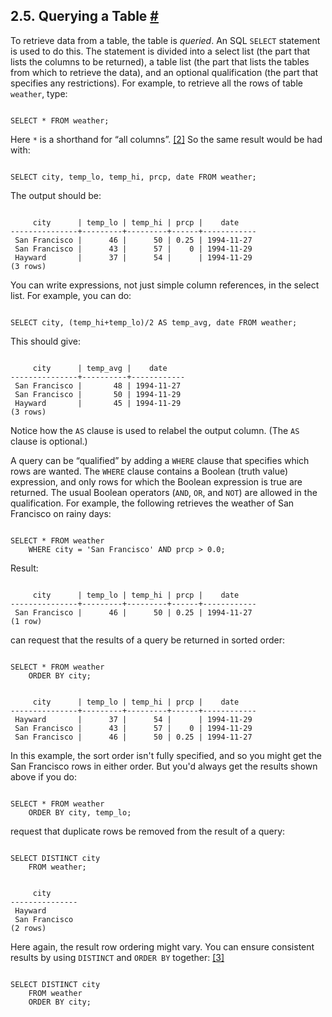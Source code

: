 ## 2.5. Querying a Table [#](#TUTORIAL-SELECT)

To retrieve data from a table, the table is *queried*. An SQL `SELECT` statement is used to do this. The statement is divided into a select list (the part that lists the columns to be returned), a table list (the part that lists the tables from which to retrieve the data), and an optional qualification (the part that specifies any restrictions). For example, to retrieve all the rows of table `weather`, type:

```

SELECT * FROM weather;
```

Here `*` is a shorthand for “all columns”. [\[2\]](#ftn.id-1.4.4.6.2.10) So the same result would be had with:

```

SELECT city, temp_lo, temp_hi, prcp, date FROM weather;
```

The output should be:

```

     city      | temp_lo | temp_hi | prcp |    date
---------------+---------+---------+------+------------
 San Francisco |      46 |      50 | 0.25 | 1994-11-27
 San Francisco |      43 |      57 |    0 | 1994-11-29
 Hayward       |      37 |      54 |      | 1994-11-29
(3 rows)
```

You can write expressions, not just simple column references, in the select list. For example, you can do:

```

SELECT city, (temp_hi+temp_lo)/2 AS temp_avg, date FROM weather;
```

This should give:

```

     city      | temp_avg |    date
---------------+----------+------------
 San Francisco |       48 | 1994-11-27
 San Francisco |       50 | 1994-11-29
 Hayward       |       45 | 1994-11-29
(3 rows)
```

Notice how the `AS` clause is used to relabel the output column. (The `AS` clause is optional.)

A query can be “qualified” by adding a `WHERE` clause that specifies which rows are wanted. The `WHERE` clause contains a Boolean (truth value) expression, and only rows for which the Boolean expression is true are returned. The usual Boolean operators (`AND`, `OR`, and `NOT`) are allowed in the qualification. For example, the following retrieves the weather of San Francisco on rainy days:

```

SELECT * FROM weather
    WHERE city = 'San Francisco' AND prcp > 0.0;
```

Result:

```

     city      | temp_lo | temp_hi | prcp |    date
---------------+---------+---------+------+------------
 San Francisco |      46 |      50 | 0.25 | 1994-11-27
(1 row)
```

can request that the results of a query be returned in sorted order:

```

SELECT * FROM weather
    ORDER BY city;
```

```

     city      | temp_lo | temp_hi | prcp |    date
---------------+---------+---------+------+------------
 Hayward       |      37 |      54 |      | 1994-11-29
 San Francisco |      43 |      57 |    0 | 1994-11-29
 San Francisco |      46 |      50 | 0.25 | 1994-11-27
```

In this example, the sort order isn't fully specified, and so you might get the San Francisco rows in either order. But you'd always get the results shown above if you do:

```

SELECT * FROM weather
    ORDER BY city, temp_lo;
```

request that duplicate rows be removed from the result of a query:

```

SELECT DISTINCT city
    FROM weather;
```

```

     city
---------------
 Hayward
 San Francisco
(2 rows)
```

Here again, the result row ordering might vary. You can ensure consistent results by using `DISTINCT` and `ORDER BY` together: [\[3\]](#ftn.id-1.4.4.6.6.7)

```

SELECT DISTINCT city
    FROM weather
    ORDER BY city;
```